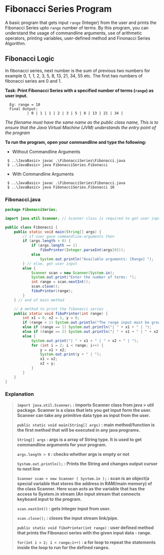 # Fibonacci Series Program

A basic program that gets input `range` (Integer) from the user and prints the Fibonacci Series upto `range` number of terms. By this program,
you can understand the usage of commandline arguments, use of arithmetic operators, printing variables, user-defined method and Finonacci Series Algorithm.

## Fibonacci Logic

In fibonacci series, next number is the sum of previous two numbers for example 0, 1, 1, 2, 3, 5, 8, 13, 21, 34, 55 etc. The first two numbers of fibonacci series are 0 and 1.


**Task: Print Fibonacci Series with a specified number of terms (`range`) as user input.**
```shell
  Eg: range = 10
  Final Output: 
          | 0 | 1 | 1 | 2 | 3 | 5 | 8 | 13 | 21 | 34 |
```

*The filename must have the same name as the public class name, This is to ensure that the Java Virtual Machine (JVM) understands the entry point of the program*

**To run the program, open your commandline and type the following:**
* Without Commandline Arguments
```shell
 $ ..\JavaBasic> javac .\FibonacciSeries\Fibonacci.java
 $ ..\JavaBasic> java FibonacciSeries.Fibonacci
```

* With Commandline Arguments
```shell
 $ ..\JavaBasic> javac .\FibonacciSeries\Fibonacci.java
 $ ..\JavaBasic> java FibonacciSeries.Fibonacci 10
```

### Fibonacci.java

```java
package FibonacciSeries;

import java.util.Scanner; // Scanner class is required to get user inputs

public class Fibonacci {
    public static void main(String[] args) {
        // if user gave commandline-arguments then
        if (args.length > 0) {
            if (args.length == 1)
                fiboPrinter(Integer.parseInt(args[0]));
            else
                System.out.println("Available arguments: [Range] ");
        } // else, get user input
        else {
            Scanner scan = new Scanner(System.in);
            System.out.print("Enter the number of terms: ");
            int range = scan.nextInt();
            scan.close();
            fiboPrinter(range);
        }
    } // end of main method

    // A method to print the fibonacci series
    public static void fiboPrinter(int range) {
        int x1 = 0, x2 = 1, y = 0;
        if (range < 1) System.out.println("The range input must be greater than 0");
        else if (range == 1) System.out.println("| " + x1 + " | ");
        else if (range == 2) System.out.println("| " + x1 + " | " + x2 + " | ");
        else {
            System.out.print("| " + x1 + " | " + x2 + " | ");
            for (int i = 2; i < range; i++) {
                y = x1 + x2;
                System.out.print(y + " | ");
                x1 = x2;
                x2 = y;
            }
        }
    }
}

```

### Explanation
> **`import java.util.Scanner;` : imports Scanner class from java > util package. Scanner is a class that lets you get input form the user. Scanner can take any primitive data type as input from the user.**
>
> **`public static void main(String[] args)` : main method/function is the first method that will be executed in any java programs.**
>
> **`String[] args` : args is a array of String type. It is used to get commandline arguments for your program.**          
> 
> **`args.length > 0` : checks whether args is empty or not**
>
> **`System.out.println();` : Prints the String and changes output cursor to next line**
>
> **`Scanner scan = new Scanner ( System.in );` : scan is an object(a special variable that stores the address in RAM/main memory) of the class Scanner.** 
> **Here scan acts as the variable that has the access to System.in stream (An input stream that connects keyboard input to the program.**
>
> **`scan.nextInt()` : gets Integer input from user.**
>
> **`scan.close();` : closes the input stream link/pipe.**
>
> **`public static void fiboPrinter(int range)` : user defined method that prints the Fibonacci series with the given input data - range.** 
> 
> **`for(int i = 2; i < range;i++)` : a for loop to repeat the statements inside the loop to run for the defined ranges.**
